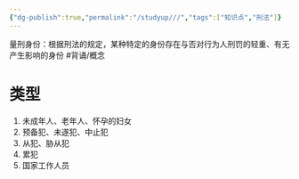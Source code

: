 ```yaml
---
{"dg-publish":true,"permalink":"/studyup///","tags":["知识点","刑法"]}
---
```


量刑身份：根据刑法的规定，某种特定的身份存在与否对行为人刑罚的轻重、有无产生影响的身份 #背诵/概念 
# 类型
1. 未成年人、老年人、怀孕的妇女
2. 预备犯、未遂犯、中止犯
3. 从犯、胁从犯
4. 累犯
5. 国家工作人员